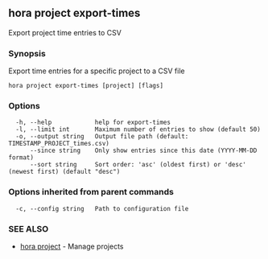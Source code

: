 ## hora project export-times

Export project time entries to CSV

### Synopsis

Export time entries for a specific project to a CSV file

```
hora project export-times [project] [flags]
```

### Options

```
  -h, --help            help for export-times
  -l, --limit int       Maximum number of entries to show (default 50)
  -o, --output string   Output file path (default: TIMESTAMP_PROJECT_times.csv)
      --since string    Only show entries since this date (YYYY-MM-DD format)
      --sort string     Sort order: 'asc' (oldest first) or 'desc' (newest first) (default "desc")
```

### Options inherited from parent commands

```
  -c, --config string   Path to configuration file
```

### SEE ALSO

* [hora project](hora_project.md)	 - Manage projects

